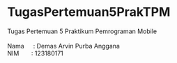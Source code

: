 # TugasPertemuan5PrakTPM
Tugas Pertemuan 5 Praktikum Pemrograman Mobile<br><br>
Nama&emsp;&ensp;: Demas Arvin Purba Anggana<br>
NIM&emsp;&emsp;: 123180171
